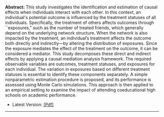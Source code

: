 **Abstract:** This study investigates the identification and estimation of causal effects when individuals interact with each other. In this context, an individual's potential outcome is influenced by the treatment statuses of all individuals. Specifically, the treatment of others affects outcomes through ``exposures," such as the number of treated friends, which generally depend on the underlying network structure. When the network is also impacted by the treatment, an individual’s treatment affects the outcome both directly and indirectly—by altering the distribution of exposures. Since the exposure mediates the effect of the treatment on the outcome, it can be considered a mediator. This study decomposes these direct and indirect effects by applying a causal mediation analysis framework. The required observable variables are outcomes, treatment statuses, and exposures for each individual. The variation in exposures based on different treatment statuses is essential to identify these components separately. A simple nonparametric estimation procedure is proposed, and its performance is assessed using Monte Carlo simulations. This approach is then applied to an empirical setting to examine the impact of attending coeducational high schools on academic performance.

* Latest Version: [[Pdf]](/assets/docs/Medi.pdf)
<!-- * Data Source: [[Korean Education & Employment Panel Survey (KEEP II)]](https://www.krivet.re.kr/eng/eu/eg/euCAADs.jsp) (from Korea Research Institute for Vocational Education & Training) -->

---
